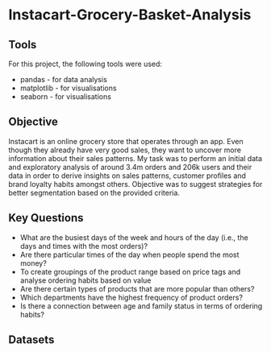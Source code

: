 # Instacart-Grocery-Basket-Analysis

## Tools
For this project, the following tools were used:
- pandas - for data analysis
- matplotlib - for visualisations
- seaborn - for visualisations

## Objective
Instacart is an online grocery store that operates through an app. Even though they already have very good sales, they want to uncover more information about their sales patterns. My task was to perform an initial data and exploratory analysis of around 3.4m orders and 206k users and their data in order to derive insights on sales patterns, customer profiles and brand loyalty habits amongst others. Objective was to suggest strategies for better segmentation based on the provided criteria.

## Key Questions
- What are the busiest days of the week and hours of the day (i.e., the days and times with the most orders)?
- Are there particular times of the day when people spend the most money?
- To create groupings of the product range based on price tags and analyse ordering habits based on value
- Are there certain types of products that are more popular than others? 
- Which departments have the highest frequency of product orders?
- Is there a connection between age and family status in terms of ordering habits?

## Datasets

